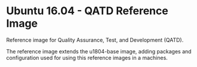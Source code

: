 # Ubuntu 16.04 - QATD Reference Image

Reference image for Quality Assurance, Test, and Development (QATD).

The reference image extends the u1804-base image, adding packages and configuration used for using this reference images in a <TARGET> machines.
